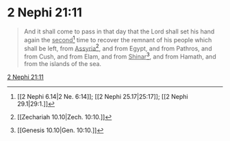 # 2 Nephi 21:11

> And it shall come to pass in that day that the Lord shall set his hand again the <u>second</u>[^a] time to recover the remnant of his people which shall be left, from <u>Assyria</u>[^b], and from Egypt, and from Pathros, and from Cush, and from Elam, and from <u>Shinar</u>[^c], and from Hamath, and from the islands of the sea.

[2 Nephi 21:11](https://www.churchofjesuschrist.org/study/scriptures/bofm/2-ne/21?lang=eng&id=p11#p11)


[^a]: [[2 Nephi 6.14|2 Ne. 6:14]]; [[2 Nephi 25.17|25:17]]; [[2 Nephi 29.1|29:1.]]
[^b]: [[Zechariah 10.10|Zech. 10:10.]]
[^c]: [[Genesis 10.10|Gen. 10:10.]]
